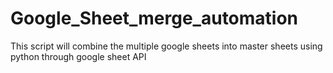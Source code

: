 # Google_Sheet_merge_automation
This script will combine the multiple google sheets into master sheets using python through google sheet API
